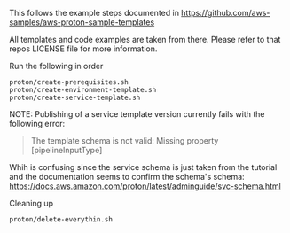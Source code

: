 This follows the example steps documented in
https://github.com/aws-samples/aws-proton-sample-templates

All templates and code examples are taken from there. Please
refer to that repos LICENSE file for more information.

Run the following in order

```
proton/create-prerequisites.sh
proton/create-environment-template.sh
proton/create-service-template.sh
```

NOTE: Publishing of a service template version currently fails with
the following error:

> The template schema is not valid: Missing property [pipelineInputType]

Whih is confusing since the service schema is just taken from the tutorial
and the documentation seems to confirm the schema's schema: https://docs.aws.amazon.com/proton/latest/adminguide/svc-schema.html


Cleaning up

```
proton/delete-everythin.sh
```
